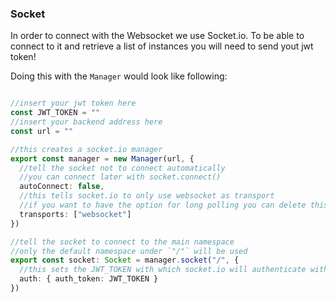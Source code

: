 ### Socket

In order to connect with the Websocket we use Socket.io.
To be able to connect to it and retrieve a list of instances you will need to send yout jwt token!

Doing this with the `Manager` would look like following:

```typescript

//insert your jwt token here
const JWT_TOKEN = ""
//insert your backend address here
const url = ""

//this creates a socket.io manager
export const manager = new Manager(url, {
  //tell the socket not to connect automatically
  //you can connect later with socket.connect()
  autoConnect: false,
  //this tells socket.io to only use websocket as transport
  //if you want to have the option for long polling you can delete this line
  transports: ["websocket"]
})

//tell the socket to connect to the main namespace
//only the default namespace under `"/"` will be used
export const socket: Socket = manager.socket("/", {
  //this sets the JWT_TOKEN with which socket.io will authenticate with
  auth: { auth_token: JWT_TOKEN }
})

```